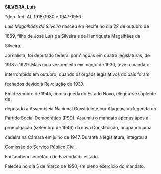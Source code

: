 **SILVEIRA, Luís**



\*dep. fed. AL 1918-1930 e 1947-1950.



*Luís Magalhães da Silveira* nasceu em Recife no dia 22 de outubro de

1869, filho de José Luís da Silveira e de Henriqueta Magalhães da

Silveira.



Jornalista, foi deputado federal por Alagoas em quatro legislaturas, de

1918 a 1929. Mais uma vez reeleito em março de 1930, teve o mandato

interrompido em outubro, quando os órgãos legislativos do país foram

fechados devido à Revolução de 1930.



Em dezembro de 1945, com a queda do Estado Novo, elegeu-se suplente de

deputado à Assembleia Nacional Constituinte por Alagoas, na legenda do

Partido Social Democrático (PSD). Assumiu o mandato apenas após a

promulgação (setembro de 1946) da nova Constituição, ocupando uma

cadeira na Câmara em julho de 1947. Durante a legislatura, integrou a

Comissão do Serviço Público Civil.



Foi também secretário de Fazenda do estado.



Faleceu no dia 5 de março de 1950, em pleno exercício do mandato.



